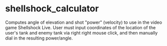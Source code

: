 # shellshock_calculator
Computes angle of elevation and shot "power" (velocity) to use in the video game Shellshock Live. User must input coordinates of the location of the user's tank and enemy tank via right right mouse click, and then manually dial in the resulting power/angle.
